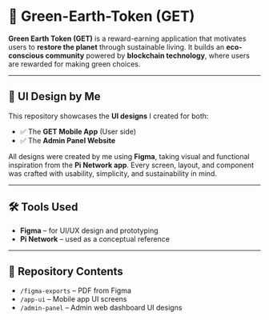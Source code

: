 # 🌱 Green-Earth-Token (GET)

**Green Earth Token (GET)** is a reward-earning application that motivates users to **restore the planet** through sustainable living. It builds an **eco-conscious community** powered by **blockchain technology**, where users are rewarded for making green choices.

---

## 🎨 UI Design by Me

This repository showcases the **UI designs** I created for both:

- ✅ The **GET Mobile App** (User side)
- ✅ The **Admin Panel Website**

All designs were created by me using **Figma**, taking visual and functional inspiration from the **Pi Network app**. Every screen, layout, and component was crafted with usability, simplicity, and sustainability in mind.

---

## 🛠 Tools Used

- **Figma** – for UI/UX design and prototyping
- **Pi Network** – used as a conceptual reference

---

## 📁 Repository Contents

- `/figma-exports` – PDF from Figma
- `/app-ui` – Mobile app UI screens
- `/admin-panel` – Admin web dashboard UI designs

